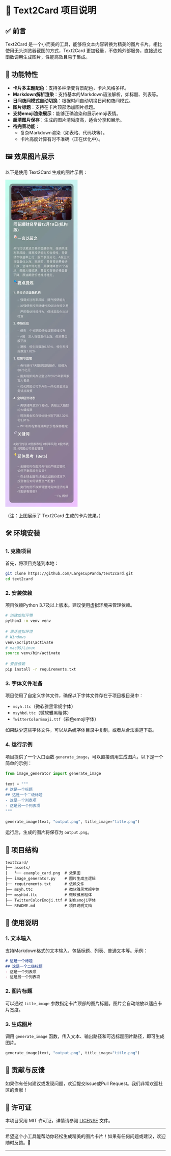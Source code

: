 # 📝 Text2Card 项目说明

## ✅ 前言
Text2Card 是一个小而美的工具，能够将文本内容转换为精美的图片卡片。相比使用无头浏览器截图的方式，Text2Card 更加轻量，不依赖外部服务，直接通过函数调用生成图片，性能高效且易于集成。

## 🚀 功能特性
- **卡片多主题配色**：支持多种渐变背景配色，卡片风格多样。
- **Markdown解析渲染**：支持基本的Markdown语法解析，如标题、列表等。
- **日间夜间模式自动切换**：根据时间自动切换日间和夜间模式。
- **图片标题**：支持在卡片顶部添加图片标题。
- **支持emoji渲染展示**：能够正确渲染和展示emoji表情。
- **超清图片保存**：生成的图片清晰度高，适合分享和展示。
- **待完善功能**：
  - 复杂Markdown渲染（如表格、代码块等）。
  - 卡片高度计算有时不准确（正在优化中）。

## 🖼️ 效果图片展示
以下是使用 Text2Card 生成的图片示例：

![示例卡片](./assets/example_card.png)

（注：上图展示了 Text2Card 生成的卡片效果。）

## 🛠️ 环境安装

### 1. 克隆项目
首先，将项目克隆到本地：

```bash
git clone https://github.com/LargeCupPanda/text2card.git
cd text2card
```

### 2. 安装依赖
项目依赖Python 3.7及以上版本。建议使用虚拟环境来管理依赖。

```bash
# 创建虚拟环境
python3 -m venv venv

# 激活虚拟环境
# Windows
venv\Scripts\activate
# macOS/Linux
source venv/bin/activate

# 安装依赖
pip install -r requirements.txt
```

### 3. 字体文件准备
项目使用了自定义字体文件，确保以下字体文件存在于项目根目录中：
- `msyh.ttc`（微软雅黑常规字体）
- `msyhbd.ttc`（微软雅黑粗体）
- `TwitterColorEmoji.ttf`（彩色emoji字体）

如果缺少这些字体文件，可以从系统字体目录中复制，或者从合法渠道下载。

### 4. 运行示例
项目提供了一个入口函数 `generate_image`，可以直接调用生成图片。以下是一个简单的示例：

```python
from image_generator import generate_image

text = """
# 这是一个标题
## 这是一个二级标题
- 这是一个列表项
- 这是另一个列表项
"""

generate_image(text, "output.png", title_image="title.png")
```

运行后，生成的图片将保存为 `output.png`。

## 📂 项目结构
```
text2card/
├── assets/
│   └── example_card.png  # 效果图
├── image_generator.py    # 图片生成主逻辑
├── requirements.txt      # 依赖文件
├── msyh.ttc              # 微软雅黑常规字体
├── msyhbd.ttc            # 微软雅黑粗体
├── TwitterColorEmoji.ttf # 彩色emoji字体
└── README.md             # 项目说明文档
```

## 📜 使用说明
### 1. 文本输入
支持Markdown格式的文本输入，包括标题、列表、普通文本等。示例：

```markdown
# 这是一个标题
## 这是一个二级标题
- 这是一个列表项
- 这是另一个列表项
```

### 2. 图片标题
可以通过 `title_image` 参数指定卡片顶部的图片标题。图片会自动缩放以适应卡片宽度。

### 3. 生成图片
调用 `generate_image` 函数，传入文本、输出路径和可选标题图片路径，即可生成图片。

```python
generate_image(text, "output.png", title_image="title.png")
```

## 🤝 贡献与反馈
如果你有任何建议或发现问题，欢迎提交Issue或Pull Request。我们非常欢迎社区的贡献！

## 📄 许可证
本项目采用 MIT 许可证，详情请参阅 [LICENSE](LICENSE) 文件。

---

希望这个小工具能帮助你轻松生成精美的图片卡片！如果有任何问题或建议，欢迎随时反馈。🎉

---